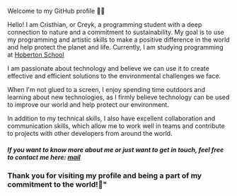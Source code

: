 Welcome to my GitHub profile 🐾🌞

Hello! I am Cristhian, or Creyk, a programming student with a deep connection to nature and a commitment to sustainability. My goal is to use my programming and artistic skills to make a positive difference in the world and help protect the planet and life.
Currently, I am studying programming at [Hoberton School](https://www.holbertonschool.com/)

I am passionate about technology and believe we can use it to create effective and efficient solutions to the environmental challenges we face.

When I'm not glued to a screen, I enjoy spending time outdoors and learning about new technologies, as I firmly believe technology can be used to improve our world and help protect our environment.

In addition to my technical skills, I also have excellent collaboration and communication skills, which allow me to work well in teams and contribute to projects with other developers from around the world.

#### ***If you want to know more about me or just want to get in touch, feel free to contact me here: [mail](crisdevs117@gmail.com)***

### **Thank you for visiting my profile and being a part of my commitment to the world!🌱"**